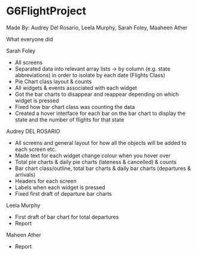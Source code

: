 # G6FlightProject
Made By: Audrey Del Rosario, Leela Murphy, Sarah Foley, Maaheen Ather


What everyone did 

Sarah Foley 
* All screens
* Separated data into relevant array lists -> by column (e.g. state abbreviations) in order to isolate by each date (Flights Class)
* Pie Chart class layout & counts
* All widgets & events associated with each widget 
* Got the bar charts to disappear and reappear depending on which widget is pressed 
* Fixed how bar chart class was counting the data 
* Created a hover interface for each bar on the bar chart to display the state and the number of flights for that state 

Audrey DEL ROSARIO

*  All screens and general layout for how all the objects will be added to each screen etc. 
* Made text for each widget change colour when you hover over
* Total pie charts & daily pie charts (lateness & cancelled) & counts
* Bar chart class/outline, total bar charts & daily bar charts (departures & arrivals)
* Headers for each screen 
* Labels when each widget is pressed 
* Fixed first draft of departure bar charts 

Leela Murphy 
* First draft of bar chart for total departures 
* Report 

Maheen Ather
* Report


